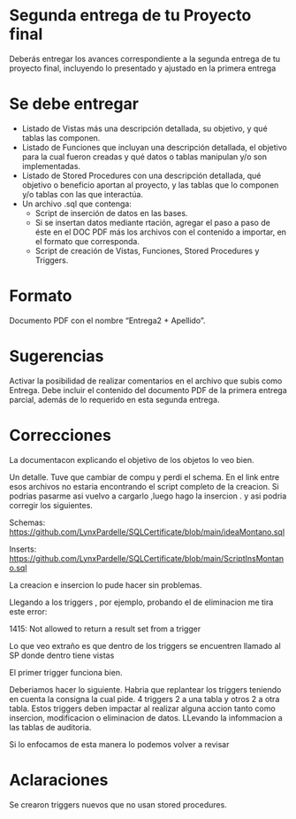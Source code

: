 # Segunda entrega de tu Proyecto final
Deberás entregar los avances correspondiente a la segunda entrega de tu proyecto final, incluyendo lo presentado y ajustado en la primera entrega

# Se debe entregar
- Listado de Vistas más una descripción detallada, su objetivo, y qué tablas las componen.
- Listado de Funciones que incluyan una descripción detallada, el objetivo para la cual fueron creadas y qué datos o tablas manipulan y/o son implementadas.
- Listado de Stored Procedures con una descripción detallada, qué objetivo o beneficio aportan al proyecto, y las tablas que lo componen y/o tablas con las que interactúa.
- Un archivo .sql que contenga:
  - Script de inserción de datos en las bases.
  - Si se insertan datos mediante rtación, agregar el paso a paso de éste en el DOC PDF más los archivos con el contenido a importar, en el formato que corresponda.
  - Script de creación de Vistas, Funciones, Stored Procedures y Triggers.

# Formato
Documento PDF con el nombre “Entrega2 + Apellido”.

# Sugerencias
Activar la posibilidad de realizar comentarios en el archivo que subis como Entrega. Debe incluir el contenido del documento PDF de la primera entrega parcial, además de lo requerido en esta segunda entrega.

# Correcciones

La documentacon explicando el objetivo de los objetos lo veo bien.

Un detalle. Tuve que cambiar de compu y perdi el schema. En el link entre esos archivos no estaria encontrando el script completo de la creacion. Si podrias pasarme asi vuelvo a cargarlo ,luego hago la insercion . y asi podria corregir los siguientes.

Schemas: <https://github.com/LynxPardelle/SQLCertificate/blob/main/ideaMontano.sql>

Inserts: <https://github.com/LynxPardelle/SQLCertificate/blob/main/ScriptInsMontano.sql>


La creacion e insercion lo pude hacer sin problemas.

Llegando a los triggers , por ejemplo, probando el de eliminacion me tira este error:

1415: Not allowed to return a result set from a trigger

Lo que veo extraño es que dentro de los triggers se encuentren llamado al SP donde dentro tiene vistas

El primer trigger funciona bien.

Deberiamos hacer lo siguiente. Habria que replantear los triggers teniendo en cuenta la consigna la cual pide. 4 triggers 2 a una tabla y otros 2 a otra tabla. Estos triggers deben impactar al realizar alguna accion tanto como insercion, modificacion o eliminacion de datos. LLevando la infommacion a las tablas de auditoria.

Si lo enfocamos de esta manera lo podemos volver a revisar

# Aclaraciones
Se crearon triggers nuevos que no usan stored procedures.